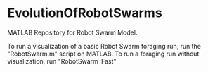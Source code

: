 # EvolutionOfRobotSwarms
MATLAB Repository for Robot Swarm Model. 

To run a visualization of a basic Robot Swarm foraging run, run the "RobotSwarm.m" script on MATLAB. 
To run a foraging run without visualization, run "RobotSwarm_Fast"
